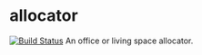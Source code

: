 # allocator
[![Build Status](https://travis-ci.org/andela-ydaniju/allocator.svg?branch=master)](https://travis-ci.org/andela-ydaniju/allocator)
An office or living space allocator.
